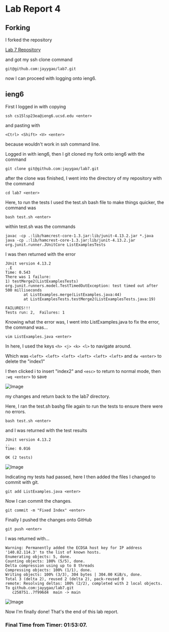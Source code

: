 # Lab Report 4

## Forking

I forked the repository 

[Lab 7 Repository](https://github.com/ucsd-cse15l-s23/lab7)

and got my ssh clone command

`git@github.com:jayygao/lab7.git`

now I can proceed with logging onto ieng6.

## ieng6
First I logged in with copying 

```ssh cs15lsp23ea@ieng6.ucsd.edu <enter>```

and pasting with 

```<Ctrl> <Shift> <V> <enter>```

because <Ctrl> <V> wouldn't work in ssh command line.

Logged in with ieng6, then I git cloned my fork onto ieng6 with the command

```git clone git@github.com:jayygao/lab7.git``` <enter>

after the clone was finished, I went into the directory of my repository with the command 

```cd lab7 <enter> ```

Here, to run the tests I used the test.sh bash file to make things quicker, the command was

```bash test.sh <enter>```

within test.sh was the commands 

```
javac -cp .:lib/hamcrest-core-1.3.jar:lib/junit-4.13.2.jar *.java
java -cp .:lib/hamcrest-core-1.3.jar:lib/junit-4.13.2.jar org.junit.runner.JUnitCore ListExamplesTests  
```

I was then returned with the error 

```
JUnit version 4.13.2
..E
Time: 0.543
There was 1 failure:
1) testMerge2(ListExamplesTests)
org.junit.runners.model.TestTimedOutException: test timed out after 500 milliseconds
        at ListExamples.merge(ListExamples.java:44)
        at ListExamplesTests.testMerge2(ListExamplesTests.java:19)

FAILURES!!!
Tests run: 2,  Failures: 1
```

Knowing what the error was, I went into ListExamples.java to fix the error, the command was...

```vim ListExamples.java <enter>```

In here, I used the keys ```<h> <j> <k> <l>``` to navigate around.

Which was ```<left> <left> <left> <left> <left> <left>``` and ```dw <enter>``` to delete the "index1"

I then clicked i to insert "index2" and ```<esc>``` to return to normal mode, then ```:wq <enter>``` to save 

![Image](https://i.ibb.co/bg7VQSv/Screenshot-2023-05-18-095232.png)

my changes and return back to the lab7 directory.

Here, I ran the test.sh bashg file again to run the tests to ensure there were no errors.

```bash test.sh <enter>```

and I was returned with the test results

```
JUnit version 4.13.2
..
Time: 0.016

OK (2 tests)
```

![Image](https://i.ibb.co/hCVNXbY/Screenshot-2023-05-18-095158.png)
        
Indicating my tests had passed, here I then added the files I changed to commit with git.

```git add ListExamples.java <enter>```

Now I can commit the changes.

```git commit -m "Fixed Index" <enter>```

Finally I pushed the changes onto GitHub

```git push <enter>```

I was returned with...

```
Warning: Permanently added the ECDSA host key for IP address '140.82.114.3' to the list of known hosts.    
Enumerating objects: 5, done.
Counting objects: 100% (5/5), done.
Delta compression using up to 8 threads
Compressing objects: 100% (1/1), done.
Writing objects: 100% (3/3), 304 bytes | 304.00 KiB/s, done.
Total 3 (delta 2), reused 2 (delta 2), pack-reused 0
remote: Resolving deltas: 100% (2/2), completed with 2 local objects.
To github.com:jayygao/lab7.git
   c258751..7f996d4  main -> main
```
![Image](https://i.ibb.co/kqznrrK/Screenshot-2023-05-18-095137.png)
        
Now I'm finally done! That's the end of this lab report.

### Final Time from Timer: 01:53:07.

